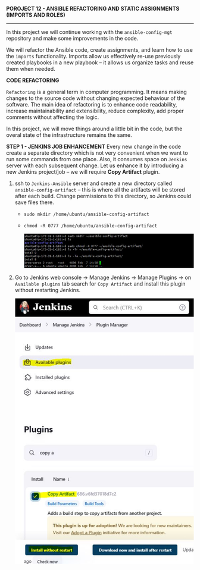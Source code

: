 **POROJECT 12 - ANSIBLE REFACTORING AND STATIC ASSIGNMENTS (IMPORTS AND ROLES)**
___
In this project we will continue working with the `ansible-config-mgt` repository and make some improvements in the code.

We will refactor the Ansible code, create assignments, and learn how to use the `imports` functionality. Imports allow us effectively re-use previously created playbooks in a new playbook – it allows us organize tasks and reuse them when needed.

**CODE REFACTORING**

`Refactoring` is a general term in computer programming. It means making changes to the source code without changing expected behaviour of the software. The main idea of refactoring is to enhance code readability, increase maintainability and extensibility, reduce complexity, add proper comments without affecting the logic.

In this project, we will move things around a little bit in the code, but the overal state of the infrastructure remains the same.

**STEP 1 - JENKINS JOB ENHANCEMENT**
Every new change in the code create a separate directory which is not very convenient when we want to run some commands from one place. Also, it consumes space on `Jenkins` server with each subsequent change. Let us enhance it by introducing a new Jenkins project/job – we will require **Copy Artifact** plugin.

1. ssh to `Jenkins-Ansible` server and create a new directory called `ansible-config-artifact` – this is where all the artifacts will be stored after each build. Change permissions to this directory, so Jenkins could save files there.

   - `sudo mkdir /home/ubuntu/ansible-config-artifact`

   - `chmod -R 0777 /home/ubuntu/ansible-config-artifact`

     ![Pic1](./project12Pictures/step1_p12.JPG)

2. Go to Jenkins web console -> Manage Jenkins -> Manage Plugins -> on `Available plugins` tab search for `Copy Artifact` and install this plugin without restarting Jenkins.

   ![Pic2](./project12Pictures/step2_p12.JPG)